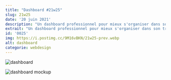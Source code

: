 ```yaml
---
title: "Dashboard #21w25"
slug: 21w25
date: '20 juin 2021'
description: "Un dashboard professionnel pour mieux s'organiser dans son travail. Accueil, calendrier, stats et paramètres. Possibilité de consulter ses messages, sa to-do list personnelle et l'état de connexion de son équipe de travail."
extrait: "Un dashboard professionnel pour mieux s'organiser dans son travail. Accueil, calendrier, stats et paramètres."
id: '0025'
img: https://i.postimg.cc/9M16vBKN/21w25-prev.webp
alt: dashboard
categorie: webdesign
---
```


![dashboard](https://i.imgur.com/jDNRTHc.jpg)

<div class="sep-50"></div>

![dashboard mockup](https://i.imgur.com/MDpaleK.jpg)